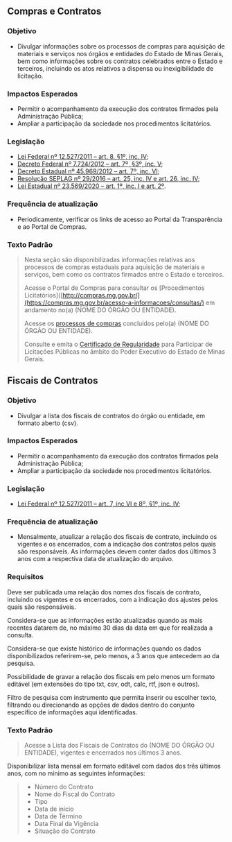 ## Compras e Contratos

###	Objetivo
-	Divulgar informações sobre os processos de compras para aquisição de materiais e serviços nos órgãos e entidades do Estado de Minas Gerais, bem como informações sobre os contratos celebrados entre o Estado e terceiros, incluindo os atos relativos a dispensa ou inexigibilidade de licitação.

###	Impactos Esperados
-	Permitir o acompanhamento da execução dos contratos firmados pela Administração Pública;
-	Ampliar a participação da sociedade nos procedimentos licitatórios.

###	Legislação
-	[Lei Federal nº 12.527/2011 – art. 8, §1º, inc. IV](http://www.planalto.gov.br/ccivil_03/_ato2011-2014/2011/lei/l12527.htm#art8);
-	[Decreto Federal nº 7.724/2012 – art. 7º, §3º, inc. V](http://www.planalto.gov.br/ccivil_03/_ato2011-2014/2012/decreto/d7724.htm#art7);
-	[Decreto Estadual nº 45.969/2012 – art. 7º, inc. VI](https://www.almg.gov.br/consulte/legislacao/completa/completa.html?tipo=DEC&num=45969&ano=2012);
-	[Resolução SEPLAG nº 29/2016 – art. 25, inc. IV e art. 26, inc. IV](http://www.planejamento.mg.gov.br/sites/default/files/documentos/resolucao_sitios_seplag_29_de_05_07_2016_1.pdf);
-	[Lei Estadual nº 23.569/2020 – art. 1º, inc. I e art. 2º](https://www.almg.gov.br/consulte/legislacao/completa/completa.html?tipo=LEI&num=23569&comp=&ano=2020).

###	Frequência de atualização
- Periodicamente, verificar os links de acesso ao Portal da Transparência e ao Portal de Compras.

###	Texto Padrão

> Nesta seção são disponibilizadas informações relativas aos processos de compras estaduais para aquisição de materiais e serviços, bem como os contratos firmados entre o Estado e terceiros.
> 
> Acesse o Portal de Compras para consultar os [Procedimentos Licitatórios]([http://compras.mg.gov.br/](https://compras.mg.gov.br/acesso-a-informacoes/consultas/) em andamento no(a) (NOME DO ÓRGÃO OU ENTIDADE).
> 
> Acesse os [processos de compras](https://www.transparencia.mg.gov.br/licitacoes-e-contratos/compras-e-contratos) concluídos pelo(a) (NOME DO ÓRGÃO OU ENTIDADE).
>
> Consulte e emita o [Certificado de Regularidade]( https://www.cagef.mg.gov.br/fornecedor-web/br/gov/prodemge/seplag/fornecedor/publico/index.zul) para Participar de Licitações Públicas no âmbito do Poder Executivo do Estado de Minas Gerais.

## Fiscais de Contratos

###	Objetivo
-	Divulgar a lista dos fiscais de contratos do órgão ou entidade, em formato aberto (csv).

###	Impactos Esperados
-	Permitir o acompanhamento da execução dos contratos firmados pela Administração Pública;
-	Ampliar a participação da sociedade nos procedimentos licitatórios.

###	Legislação
-	[Lei Federal nº 12.527/2011 – art. 7, inc VI e 8º, §1º, inc. IV](http://www.planalto.gov.br/ccivil_03/_ato2011-2014/2011/lei/l12527.htm#art8);

###	Frequência de atualização

- Mensalmente, atualizar a relação dos fiscais de contrato, incluindo os vigentes e os encerrados, com a indicação dos contratos pelos quais são responsáveis. As informações devem conter dados dos últimos 3 anos com a respectiva data de atualização do arquivo.

### Requisitos
Deve ser publicada uma relação dos nomes dos fiscais de contrato, incluindo os vigentes e os encerrados, com a indicação dos ajustes pelos quais são responsáveis.

Considera-se que as informações estão atualizadas quando as mais recentes datarem de, no máximo 30 dias da data em que for realizada a consulta.

Considera-se que existe histórico de informações quando os dados disponibilizados referirem-se, pelo menos, a 3 anos que antecedem ao da pesquisa.

Possibilidade de gravar a relação dos fiscais em pelo menos um formato editável (em extensões do tipo txt, csv, odt, calc, rtf, json e outros).

Filtro de pesquisa com instrumento que permita inserir ou escolher texto, filtrando ou direcionando as opções de dados dentro do conjunto específico de informações aqui identificadas.

###	Texto Padrão
> 
> Acesse a Lista dos Fiscais de Contratos do (NOME DO ÓRGÃO OU ENTIDADE), vigentes e encerrados nos últimos 3 anos.
>
Disponibilizar lista mensal em formato editável com dados dos três últimos anos, com no mínimo as seguintes informações:
> - Número do Contrato
> - Nome do Fiscal do Contrato
> - Tipo
> - Data de início
> - Data de Término
> - Data Final da Vigência
> - Situação do Contrato



